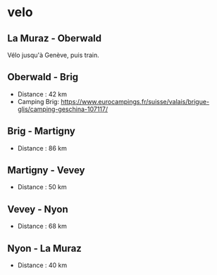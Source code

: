 # velo

## La Muraz - Oberwald

Vélo jusqu'à Genève, puis train.

## Oberwald - Brig

* Distance : 42 km 
* Camping Brig: https://www.eurocampings.fr/suisse/valais/brigue-glis/camping-geschina-107117/

## Brig - Martigny

* Distance : 86 km

## Martigny - Vevey 

* Distance : 50 km

## Vevey - Nyon

* Distance : 68 km

## Nyon - La Muraz

* Distance : 40 km



